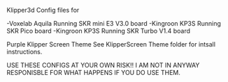 Klipper3d Config files for 

-Voxelab Aquila Running SKR mini E3 V3.0 board
-Kingroon KP3S Running SKR Pico board
-Kingroon KP3S Running SKR Turbo V1.4 board 



Purple Klipper Screen Theme See KlipperScreen Theme folder for intsall instructions.

USE THESE CONFIGS AT YOUR OWN RISK!! I AM NOT IN ANYWAY RESPONISBLE FOR WHAT HAPPENS IF YOU DO USE THEM.

